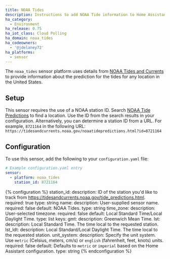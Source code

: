 ```yaml
---
title: NOAA Tides
description: Instructions to add NOAA Tide information to Home Assistant.
ha_category:
  - Environment
ha_release: 0.75
ha_iot_class: Cloud Polling
ha_domain: noaa_tides
ha_codeowners:
  - '@jdelaney72'
ha_platforms:
  - sensor
---
```


The `noaa_tides` sensor platform uses details from [NOAA Tides and Currents](https://tidesandcurrents.noaa.gov/api/) to provide information about the prediction for the tides for any location in the United States.

## Setup

This sensor requires the use of a NOAA station ID. Search [NOAA Tide Predictions](https://tidesandcurrents.noaa.gov/tide_predictions.html) to find a location. Use the ID from the search results in your configuration. Alternatively, you can determine a station ID from a URL. For example, `8721164` in the following URL: `https://tidesandcurrents.noaa.gov/noaatidepredictions.html?id=8721164`

## Configuration

To use this sensor, add the following to your `configuration.yaml` file:

```yaml
# Example configuration.yaml entry
sensor:
  - platform: noaa_tides
    station_id: 8721164
```

{% configuration %}
station_id:
  description: ID of the station you'd like to track from <https://tidesandcurrents.noaa.gov/tide_predictions.html>.
  required: true
  type: string
name:
  description: User-supplied sensor name.
  required: false
  default: NOAA Tides.
  type: string
time_zone:
  description: User-selected timezone.
  required: false
  default: Local Standard Time/Local Daylight Time.
  type: list
  keys:
    gmt:
      description: Greenwich Mean Time.
    lst:
      description: Local Standard Time. The time local to the requested station.
    lst_ldt:
      description: Local Standard/Local Daylight Time. The time local to the requested station.
unit_system:
  description: Specify the unit system. Use `metric` (Celsius, meters, cm/s) or `english` (fahrenheit, feet, knots) units.
  required: false
  default: Defaults to `metric` or `imperial` based on the Home Assistant configuration.
  type: string
{% endconfiguration %}
